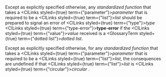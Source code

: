  



Except as explicitly specified otherwise, any *standardized function* that takes a <ClLinks styled={true} term={"parameter"}><i>parameter</i></ClLinks> that is required to be a <ClLinks styled={true} term={"list"}><i>list</i></ClLinks> should be prepared to signal an error of <ClLinks styled={true} term={"type"}><i>type</i></ClLinks> <ClLinks styled={true} term={"type-error"}><b>type-error</b></ClLinks> if the <ClLinks styled={true} term={"value"}><i>value</i></ClLinks> received is a <GlossaryTerm styled={true} term={"dotted list"}><i>dotted list</i></GlossaryTerm>. 



Except as explicitly specified otherwise, for any *standardized function* that takes a <ClLinks styled={true} term={"parameter"}><i>parameter</i></ClLinks> that is required to be a <ClLinks styled={true} term={"list"}><i>list</i></ClLinks>, the consequences are undefined if that <ClLinks styled={true} term={"list"}><i>list</i></ClLinks> is <ClLinks styled={true} term={"circular"}><i>circular</i></ClLinks> . 







 



 



